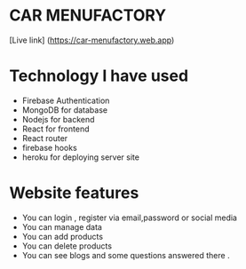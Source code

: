 # CAR MENUFACTORY
[Live link] (https://car-menufactory.web.app)

# Technology I have used
* Firebase Authentication
* MongoDB for database
* Nodejs for backend
* React for frontend
* React router
* firebase hooks
* heroku for deploying server site

# Website features
* You can login , register via email,password or social media 
* You can manage data 
* You can add products 
* You can delete products
* You can see blogs and some questions answered there .

